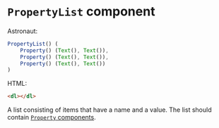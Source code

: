 # `PropertyList` component
Astronaut:
```javascript
PropertyList() (
    Property() (Text(), Text()),
    Property() (Text(), Text()),
    Property() (Text(), Text())
)
```

HTML:
```html
<dl></dl>
```

A list consisting of items that have a name and a value. The list should contain [`Property` components](property.md).